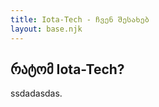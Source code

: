```yaml
---
title: Iota-Tech - ჩვენ შესახებ
layout: base.njk
---
```

<div class="container">
    <h2>რატომ <span>Iota-Tech?</span></h2>
    <p style="max-width: 800px;">ssdadasdas.</p>
</div>

